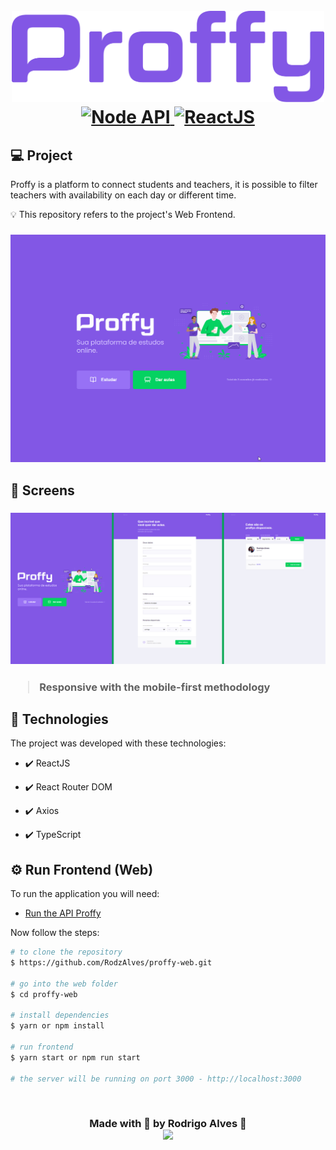 <h1 align="center">
<br>
  <img src=".github/logo-readme.png" alt="proffy" width="500">
<br>

<a target="_blank" href="https://github.com/RodzAlves/proffy-api">
    <img alt="Node API" src="https://img.shields.io/static/v1?color=brightgreen&label=To&message=API&?style=plastic&logo=Node.js">
  </a>
<a href="https://reactjs.org/">
  <img alt="ReactJS" src="https://img.shields.io/static/v1?color=blue&label=React&message=JS&?style=plastic&logo=React">
</a>

</h1>

## 💻 Project
Proffy is a platform to connect students and teachers, it is possible to filter teachers with availability on each day or different time.

💡 This repository refers to the project's Web Frontend.

<h3 align="center">
  <img src=".github/gif-proffy.gif" alt="demonstration" width="700">
<h3>

## 🎨 Screens

<h3 align="center">
  <img src=".github/screens.jpg" alt="demonstration" width="700">
<h3>

> Responsive with the mobile-first methodology

## 🚀 Technologies

The project was developed with these technologies:

- ✔️ ReactJS

- ✔️ React Router DOM

- ✔️ Axios

- ✔️ TypeScript


## ⚙ Run Frontend (Web)

To run the application you will need:
* [Run the API Proffy](https://github.com/RodzAlves/proffy-api)

Now follow the steps:
```bash
# to clone the repository
$ https://github.com/RodzAlves/proffy-web.git

# go into the web folder
$ cd proffy-web

# install dependencies
$ yarn or npm install 

# run frontend
$ yarn start or npm run start

# the server will be running on port 3000 - http://localhost:3000
```


<br>
<h3 align="center">
  
  Made with 💜 by Rodrigo Alves 👋 <br>
   <a href="https://www.linkedin.com/in/rodrigo-alves-dev/" alt="LinkedIn" target="blank">
    <img src="https://img.shields.io/badge/-LinkedIn-blue?style=flat-square&logo=Linkedin&logoColor=white" />
  </a>
</h3>
<br>
